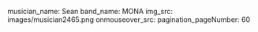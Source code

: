 musician_name: Sean
band_name: MONA
img_src: images/musician2465.png
onmouseover_src: 
pagination_pageNumber: 60